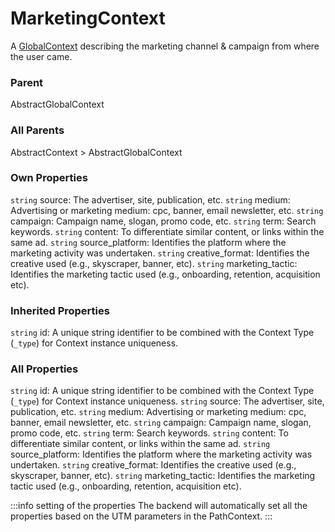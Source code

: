 # MarketingContext
A [GlobalContext](/taxonomy/global-contexts) describing the marketing channel & campaign from where the user came.

### Parent
AbstractGlobalContext

### All Parents
AbstractContext > AbstractGlobalContext

### Own Properties
`string` source: The advertiser, site, publication, etc.
`string` medium: Advertising or marketing medium: cpc, banner, email newsletter, etc.
`string` campaign: Campaign name, slogan, promo code, etc.
`string` term: Search keywords.
`string` content: To differentiate similar content, or links within the same ad.
`string` source_platform: Identifies the platform where the marketing activity was undertaken.
`string` creative_format: Identifies the creative used (e.g., skyscraper, banner, etc).
`string` marketing_tactic: Identifies the marketing tactic used (e.g., onboarding, retention, acquisition etc).

### Inherited Properties
`string` id: A unique string identifier to be combined with the Context Type (`_type`) 
for Context instance uniqueness.

### All Properties
`string` id: A unique string identifier to be combined with the Context Type (`_type`) 
for Context instance uniqueness.
`string` source: The advertiser, site, publication, etc.
`string` medium: Advertising or marketing medium: cpc, banner, email newsletter, etc.
`string` campaign: Campaign name, slogan, promo code, etc.
`string` term: Search keywords.
`string` content: To differentiate similar content, or links within the same ad.
`string` source_platform: Identifies the platform where the marketing activity was undertaken.
`string` creative_format: Identifies the creative used (e.g., skyscraper, banner, etc).
`string` marketing_tactic: Identifies the marketing tactic used (e.g., onboarding, retention, acquisition etc).

:::info setting of the properties
The backend will automatically set all the properties based on the UTM parameters in the PathContext.
:::
